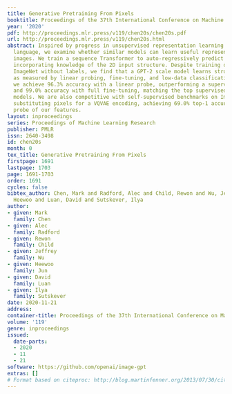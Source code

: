 ```yaml
---
title: Generative Pretraining From Pixels
booktitle: Proceedings of the 37th International Conference on Machine Learning
year: '2020'
pdf: http://proceedings.mlr.press/v119/chen20s/chen20s.pdf
url: http://proceedings.mlr.press/v119/chen20s.html
abstract: Inspired by progress in unsupervised representation learning for natural
  language, we examine whether similar models can learn useful representations for
  images. We train a sequence Transformer to auto-regressively predict pixels, without
  incorporating knowledge of the 2D input structure. Despite training on low-resolution
  ImageNet without labels, we find that a GPT-2 scale model learns strong image representations
  as measured by linear probing, fine-tuning, and low-data classification. On CIFAR-10,
  we achieve 96.3% accuracy with a linear probe, outperforming a supervised Wide ResNet,
  and 99.0% accuracy with full fine-tuning, matching the top supervised pre-trained
  models. We are also competitive with self-supervised benchmarks on ImageNet when
  substituting pixels for a VQVAE encoding, achieving 69.0% top-1 accuracy on a linear
  probe of our features.
layout: inproceedings
series: Proceedings of Machine Learning Research
publisher: PMLR
issn: 2640-3498
id: chen20s
month: 0
tex_title: Generative Pretraining From Pixels
firstpage: 1691
lastpage: 1703
page: 1691-1703
order: 1691
cycles: false
bibtex_author: Chen, Mark and Radford, Alec and Child, Rewon and Wu, Jeffrey and Jun,
  Heewoo and Luan, David and Sutskever, Ilya
author:
- given: Mark
  family: Chen
- given: Alec
  family: Radford
- given: Rewon
  family: Child
- given: Jeffrey
  family: Wu
- given: Heewoo
  family: Jun
- given: David
  family: Luan
- given: Ilya
  family: Sutskever
date: 2020-11-21
address: 
container-title: Proceedings of the 37th International Conference on Machine Learning
volume: '119'
genre: inproceedings
issued:
  date-parts:
  - 2020
  - 11
  - 21
software: https://github.com/openai/image-gpt
extras: []
# Format based on citeproc: http://blog.martinfenner.org/2013/07/30/citeproc-yaml-for-bibliographies/
---
```


